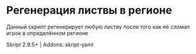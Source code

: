 # Регенерация листвы в регионе
Данный скрипт регенерирует любую листву после того как её сломал игрок в определённом регионе

Skript 2.9.5+ | Addons: skript-yaml
